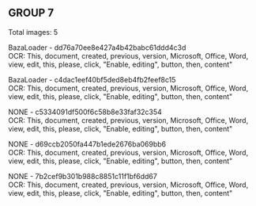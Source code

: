 ## GROUP 7
Total images: 5  

BazaLoader - dd76a70ee8e427a4b42babc61ddd4c3d  
OCR: This, document, created, previous, version, Microsoft, Office, Word, view, edit, this, please, click, "Enable, editing", button, then, content"  

BazaLoader - c4dac1eef40bf5ded8eb4fb2feef8c15  
OCR: This, document, created, previous, version, Microsoft, Office, Word, view, edit, this, please, click, "Enable, editing", button, then, content"  

NONE - c5334091df500f6c58b8e33faf32c354  
OCR: This, document, created, previous, version, Microsoft, Office, Word, view, edit, this, please, click, "Enable, editing", button, then, content"  

NONE - d69ccb2050fa447b1ede2676ba069bb6  
OCR: This, document, created, previous, version, Microsoft, Office, Word, view, edit, this, please, click, "Enable, editing", button, then, content"  

NONE - 7b2cef9b301b988c8851c11f1bf6dd67  
OCR: This, document, created, previous, version, Microsoft, Office, Word, view, edit, this, please, click, "Enable, editing", button, then, content"  

